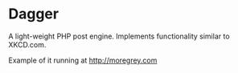 Dagger
======

A light-weight PHP post engine. Implements functionality similar to XKCD.com.

Example of it running at http://moregrey.com
